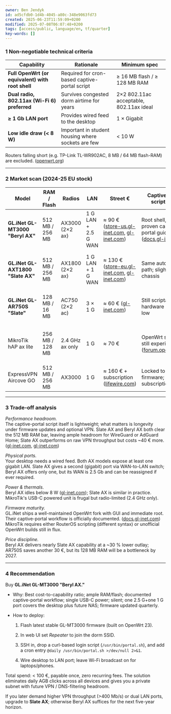 ```yaml
---
owner: Ben Jendyk
id: ad5cfdb0-1d4b-4045-a80c-348e9063fd73
created: 2025-06-23T11:59:09+0200
modified: 2025-07-08T06:07:48+0200
tags: [access/public, language/en, tf/quarter]
key-words: []
---
```



### 1 Non-negotiable technical criteria

| Capability | Rationale | Minimum spec | 
| ---- | ---- | ----  |
| **Full OpenWrt (or equivalent) with root shell** | Required for cron-based captive-portal script | ≥ 16 MB flash / ≥ 128 MB RAM | 
| **Dual radio, 802.11ax (Wi-Fi 6) preferred** | Survives congested dorm airtime for years | 2×2 802.11ac acceptable, 802.11ax ideal | 
| **≥ 1 Gb LAN port** | Provides wired feed to the desktop | 1 × Gigabit | 
| **Low idle draw (< 8 W)** | Important in student housing where sockets are few | < 10 W | 

Routers falling short (e.g. TP-Link TL-WR902AC, 8 MB / 64 MB flash-RAM) are excluded. ([openwrt.org](https://openwrt.org/toh/tp-link/tl-wr902ac_v3?utm_source=chatgpt.com))

* * *

### 2 Market scan (2024-25 EU stock)

| Model | RAM / Flash | Radios | LAN | Street € | Captive-portal scriptability | Notes | 
| ---- | ---- | ---- | ---- | ---- | ---- | ----  |
| **GL.iNet GL-MT3000 "Beryl AX"** | 512 MB / 256 MB | AX3000 (2×2 ax) | 1 G LAN + 2.5 G WAN | ≈ 90 € ([store-us.gl-inet.com](https://store-us.gl-inet.com/?srsltid=AfmBOooqcELJif41Qrn8RsIO-Yo9-KErjfyTvfULILrjhy9Ln-TcMCKy&utm_source=chatgpt.com), [gl-inet.com](https://www.gl-inet.com/products/gl-mt3000/?utm_source=chatgpt.com)) | Root shell, cron, proven captive-portal guide ([docs.gl-inet.com](https://docs.gl-inet.com/router/en/3/tutorials/connect_to_a_hotspot_with_captive_portal/?utm_source=chatgpt.com)) | < 8 W draw; pocket size | 
| **GL.iNet GL-AXT1800 "Slate AX"** | 512 MB / 256 MB | AX1800 (2×2 ax) | 1 G LAN + 1 G WAN | ≈ 130 € ([store-eu.gl-inet.com](https://store-eu.gl-inet.com/collections/travel-routers?srsltid=AfmBOoqo7MYp6d1ZV8SMTPM7tHx3WnSbzdaD8ahVX3voi0OmMiuIAQBH&utm_source=chatgpt.com), [gl-inet.com](https://www.gl-inet.com/products/gl-axt1800/?utm_source=chatgpt.com)) | Same automation path; slightly larger chassis | Adds second Ethernet port; VPN throughput ↑ | 
| **GL.iNet GL-AR750S "Slate"** | 128 MB / 16 MB | AC750 (2×2 ac) | 3 × 1 G | ≈ 60 € ([gl-inet.com](https://www.gl-inet.com/products/gl-ar750s/?utm_source=chatgpt.com)) | Still scriptable; hardware ceiling low | Flash/RAM barely adequate for future packages | 
| MikroTik hAP ax lite | 256 MB / 128 MB | 2.4 GHz ax only | 1 G | ≈ 70 € | OpenWrt support still experimental ([forum.openwrt.org](https://forum.openwrt.org/t/adding-openwrt-support-for-the-mikrotik-hap-ax-lite/155926?utm_source=chatgpt.com)) | RouterOS shell powerful but steeper learning | 
| ExpressVPN Aircove GO | 512 MB / 256 MB | AX3000 | 1 G | ≈ 160 € + subscription ([lifewire.com](https://www.lifewire.com/expressvpn-aircove-go-8609136?utm_source=chatgpt.com)) | Locked to vendor firmware; subscription drag | Over-priced for use-case | 
* * *

### 3 Trade-off analysis

_Performance headroom._  
The captive-portal script itself is lightweight; what matters is longevity under firmware updates and optional VPN. Slate AX and Beryl AX both clear the 512 MB RAM bar, leaving ample headroom for WireGuard or AdGuard Home; Slate AX outperforms on raw VPN throughput but costs ~40 € more. ([gl-inet.com](https://www.gl-inet.com/products/gl-mt3000/?utm_source=chatgpt.com), [gl-inet.com](https://www.gl-inet.com/products/gl-axt1800/?utm_source=chatgpt.com))

_Physical ports._  
Your desktop needs a wired feed. Both AX models expose at least one gigabit LAN. Slate AX gives a second (gigabit) port via WAN-to-LAN switch; Beryl AX offers only one, but its WAN is 2.5 Gb and can be reassigned if ever required.

_Power & thermals._  
Beryl AX idles below 8 W ([gl-inet.com](https://www.gl-inet.com/products/gl-mt3000/?utm_source=chatgpt.com)); Slate AX is similar in practice. MikroTik's USB-C powered unit is frugal but radio-limited (2.4 GHz only).

_Firmware maturity._  
GL.iNet ships a well-maintained OpenWrt fork with GUI and immediate root. Their captive-portal workflow is officially documented. ([docs.gl-inet.com](https://docs.gl-inet.com/router/en/3/tutorials/connect_to_a_hotspot_with_captive_portal/?utm_source=chatgpt.com)) MikroTik requires either RouterOS scripting (different syntax) or unofficial OpenWrt builds still in flux.

_Price discipline._  
Beryl AX delivers nearly Slate AX capability at a ~30 % lower outlay; AR750S saves another 30 €, but its 128 MB RAM will be a bottleneck by 2027.

* * *

### 4 Recommendation

Buy **GL.iNet GL-MT3000 "Beryl AX."**

- Why: Best cost-to-capability ratio; ample RAM/flash; documented captive-portal workflow; single USB-C power; silent; one 2.5 G+one 1 G port covers the desktop plus future NAS; firmware updated quarterly.
- How to deploy:

    1. Flash latest stable GL-MT3000 firmware (built on OpenWrt 23).

    2. In web UI set _Repeater_ to join the dorm SSID.

    3. SSH in, drop a curl-based login script (`/usr/bin/portal.sh`), and add a cron entry `@daily /usr/bin/portal.sh >/dev/null 2>&1`.

    4. Wire desktop to LAN port; leave Wi-Fi broadcast on for laptops/phones.

Total spend: < 100 €, payable once, zero recurring fees. The solution eliminates daily AGB clicks across all devices and gives you a private subnet with future VPN / DNS-filtering headroom.

If you later demand higher VPN throughput (>400 Mb/s) or dual LAN ports, upgrade to **Slate AX**; otherwise Beryl AX suffices for the next five-year horizon.
